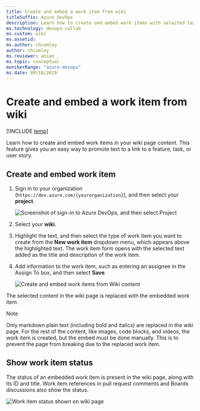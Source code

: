 ```yaml
---
title: Create and embed a work item from wiki
titleSuffix: Azure DevOps
description: Learn how to create and embed work items with selected text in wiki content in Azure DevOps.
ms.technology: devops-collab
ms.custom: wiki
ms.assetid:
ms.author: chcomley
author: chcomley
ms.reviewer: anian
ms.topic: conceptual
monikerRange: "azure-devops"
ms.date: 09/18/2019
---
```


# Create and embed a work item from wiki

[!INCLUDE [temp](../../includes/version-vsts-only.md)]

Learn how to create and embed work items in your wiki page content. This feature gives you an easy way to promote text to a link to a feature, task, or user story.

## Create and embed work item

1. Sign in to your organization (`https://dev.azure.com/{yourorganization}`), and then select your **project**.

   ![Screenshot of sign-in to Azure DevOps, and then select Project](media/wiki/sign-in-to-azure-devops-select-project.png)

2. Select your **wiki**.
3. Highlight the text, and then select the type of work item you want to create from the **New work item** dropdown menu, which appears above the highlighted text. The work item form opens with the selected text added as the title and description of the work item.
4. Add information to the work item, such as entering an assignee in the Assign To box, and then select **Save**.

   ![Create and embed work items from Wiki content](media/wiki/create-embed-wit-from-wiki.gif)

The selected content in the wiki page is replaced with the embedded work item.

> [!NOTE]
> Only markdown plain text (including bold and italics) are replaced in the wiki page. For the rest of the content, like images, code blocks, and videos, the work item is created, but the embed must be done manually. This is to prevent the page from breaking due to the replaced work item.

## Show work item status

The status of an embedded work item is present in the wiki page, along with its ID and title. Work item references in pull request comments and Boards discussions also show the status.

![Work item status shown on wiki page](media/wiki/show-work-item-status-wiki.png)
